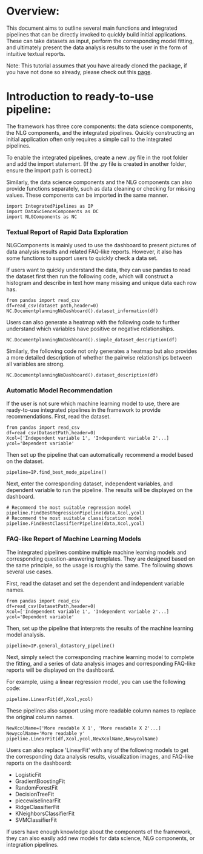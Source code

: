 # Overview:
This document aims to outline several main functions and integrated pipelines that can be directly invoked to quickly build initial applications. These can take datasets as input, perform the corresponding model fitting, and ultimately present the data analysis results to the user in the form of intuitive textual reports.

Note: This tutorial assumes that you have already cloned the package, if you have not done so already, please check out this [page](https://github.com/tangjikededela/DataQAHelp).

# Introduction to ready-to-use pipeline:
The framework has three core components: the data science components, the NLG components, and the integrated pipelines. Quickly constructing an initial application often only requires a simple call to the integrated pipelines.

To enable the integrated pipelines, create a new .py file in the root folder and add the import statement. (If the .py file is created in another folder, ensure the import path is correct.)

Similarly, the data science components and the NLG components can also provide functions separately, such as data cleaning or checking for missing values. These components can be imported in the same manner.

```
import IntegratedPipelines as IP
import DataScienceComponents as DC
import NLGComponents as NC
```
### Textual Report of Rapid Data Exploration
NLGComponents is mainly used to use the dashboard to present pictures of data analysis results and related FAQ-like reports. However, it also has some functions to support users to quickly check a data set.

If users want to quickly understand the data, they can use pandas to read the dataset first then run the following code, which will construct a histogram and describe in text how many missing and unique data each row has.

```
from pandas import read_csv
df=read_csv(dataset path,header=0)
NC.DocumentplanningNoDashboard().dataset_information(df)
```
Users can also generate a heatmap with the following code to further understand which variables have positive or negative relationships.


```
NC.DocumentplanningNoDashboard().simple_dataset_description(df)
```
Similarly, the following code not only generates a heatmap but also provides a more detailed description of whether the pairwise relationships between all variables are strong.


```
NC.DocumentplanningNoDashboard().dataset_description(df)
```

### Automatic Model Recommendation
If the user is not sure which machine learning model to use, there are ready-to-use integrated pipelines in the framework to provide recommendations. First, read the dataset.


```
from pandas import read_csv
df=read_csv(DatasetPath,header=0)
Xcol=['Independent variable 1', 'Independent variable 2'...]
ycol='Dependent variable'
```

Then set up the pipeline that can automatically recommend a model based on the dataset.


```
pipeline=IP.find_best_mode_pipeline()
```

Next, enter the corresponding dataset, independent variables, and dependent variable to run the pipeline. The results will be displayed on the dashboard.

```
# Recommend the most suitable regression model
pipeline.FindBestRegressionPipeline(data,Xcol,ycol)
# Recommend the most suitable classification model
pipeline.FindBestClassifierPipeline(data,Xcol,ycol)
```


### FAQ-like Report of Machine Learning Models

The integrated pipelines combine multiple machine learning models and corresponding question-answering templates. They are designed based on the same principle, so the usage is roughly the same. The following shows several use cases.


First, read the dataset and set the dependent and independent variable names.


```
from pandas import read_csv
df=read_csv(DatasetPath,header=0)
Xcol=['Independent variable 1', 'Independent variable 2'...]
ycol='Dependent variable'
```

Then, set up the pipeline that interprets the results of the machine learning model analysis.


```
pipeline=IP.general_datastory_pipeline()
```

Next, simply select the corresponding machine learning model to complete the fitting, and a series of data analysis images and corresponding FAQ-like reports will be displayed on the dashboard.


For example, using a linear regression model, you can use the following code:

```
pipeline.LinearFit(df,Xcol,ycol)
```

These pipelines also support using more readable column names to replace the original column names.

```
NewXcolName=['More readable X 1', 'More readable X 2'...]
NewycolName='More readable y'
pipeline.LinearFit(df,Xcol,ycol,NewXcolName,NewycolName)
```
Users can also replace 'LinearFit' with any of the following models to get the corresponding data analysis results, visualization images, and FAQ-like reports on the dashboard:

- LogisticFit
- GradientBoostingFit
- RandomForestFit
- DecisionTreeFit
- piecewiselinearFit
- RidgeClassifierFit
- KNeighborsClassifierFit
- SVMClassifierFit

If users have enough knowledge about the components of the framework, they can also easily add new models for data science, NLG components, or integration pipelines.


